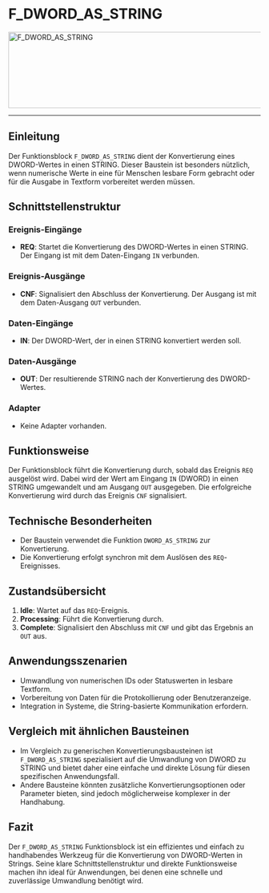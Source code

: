 # F_DWORD_AS_STRING

<img width="1057" height="152" alt="F_DWORD_AS_STRING" src="https://github.com/user-attachments/assets/cf3695f4-7fec-4843-b60a-77ec08c84447" />

* * * * * * * * * *
## Einleitung
Der Funktionsblock `F_DWORD_AS_STRING` dient der Konvertierung eines DWORD-Wertes in einen STRING. Dieser Baustein ist besonders nützlich, wenn numerische Werte in eine für Menschen lesbare Form gebracht oder für die Ausgabe in Textform vorbereitet werden müssen.

## Schnittstellenstruktur

### **Ereignis-Eingänge**
- **REQ**: Startet die Konvertierung des DWORD-Wertes in einen STRING. Der Eingang ist mit dem Daten-Eingang `IN` verbunden.

### **Ereignis-Ausgänge**
- **CNF**: Signalisiert den Abschluss der Konvertierung. Der Ausgang ist mit dem Daten-Ausgang `OUT` verbunden.

### **Daten-Eingänge**
- **IN**: Der DWORD-Wert, der in einen STRING konvertiert werden soll.

### **Daten-Ausgänge**
- **OUT**: Der resultierende STRING nach der Konvertierung des DWORD-Wertes.

### **Adapter**
- Keine Adapter vorhanden.

## Funktionsweise
Der Funktionsblock führt die Konvertierung durch, sobald das Ereignis `REQ` ausgelöst wird. Dabei wird der Wert am Eingang `IN` (DWORD) in einen STRING umgewandelt und am Ausgang `OUT` ausgegeben. Die erfolgreiche Konvertierung wird durch das Ereignis `CNF` signalisiert.

## Technische Besonderheiten
- Der Baustein verwendet die Funktion `DWORD_AS_STRING` zur Konvertierung.
- Die Konvertierung erfolgt synchron mit dem Auslösen des `REQ`-Ereignisses.

## Zustandsübersicht
1. **Idle**: Wartet auf das `REQ`-Ereignis.
2. **Processing**: Führt die Konvertierung durch.
3. **Complete**: Signalisiert den Abschluss mit `CNF` und gibt das Ergebnis an `OUT` aus.

## Anwendungsszenarien
- Umwandlung von numerischen IDs oder Statuswerten in lesbare Textform.
- Vorbereitung von Daten für die Protokollierung oder Benutzeranzeige.
- Integration in Systeme, die String-basierte Kommunikation erfordern.

## Vergleich mit ähnlichen Bausteinen
- Im Vergleich zu generischen Konvertierungsbausteinen ist `F_DWORD_AS_STRING` spezialisiert auf die Umwandlung von DWORD zu STRING und bietet daher eine einfache und direkte Lösung für diesen spezifischen Anwendungsfall.
- Andere Bausteine könnten zusätzliche Konvertierungsoptionen oder Parameter bieten, sind jedoch möglicherweise komplexer in der Handhabung.

## Fazit
Der `F_DWORD_AS_STRING` Funktionsblock ist ein effizientes und einfach zu handhabendes Werkzeug für die Konvertierung von DWORD-Werten in Strings. Seine klare Schnittstellenstruktur und direkte Funktionsweise machen ihn ideal für Anwendungen, bei denen eine schnelle und zuverlässige Umwandlung benötigt wird.
